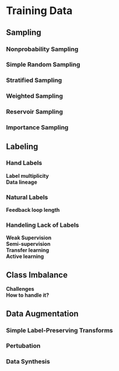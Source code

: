 # Training Data
## Sampling
### Nonprobability Sampling
### Simple Random Sampling
### Stratified Sampling
### Weighted Sampling
### Reservoir Sampling
### Importance Sampling
## Labeling
### Hand Labels
**Label multiplicity**   
**Data lineage**
### Natural Labels
**Feedback loop length**
### Handeling Lack of Labels
**Weak Supervision**   
**Semi-supervision**   
**Transfer learning**   
**Active learning**
## Class Imbalance

**Challenges**   
**How to handle it?**
## Data Augmentation
### Simple Label-Preserving Transforms
### Pertubation
### Data Synthesis